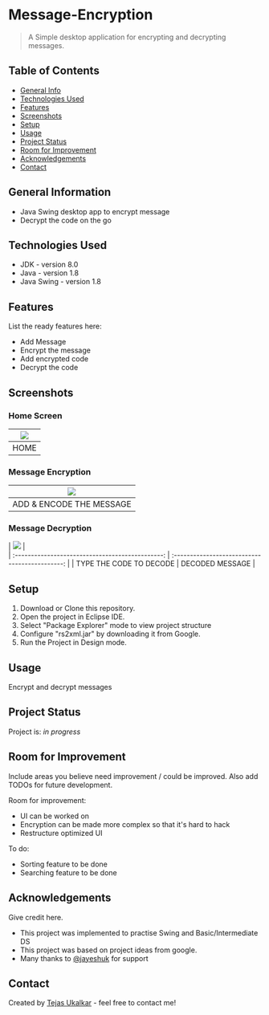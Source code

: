 # Message-Encryption
> A Simple desktop application for encrypting and decrypting messages.


## Table of Contents
* [General Info](#general-information)
* [Technologies Used](#technologies-used)
* [Features](#features)
* [Screenshots](#screenshots)
* [Setup](#setup)
* [Usage](#usage)
* [Project Status](#project-status)
* [Room for Improvement](#room-for-improvement)
* [Acknowledgements](#acknowledgements)
* [Contact](#contact)
<!-- * [License](#license) -->


## General Information
- Java Swing desktop app to encrypt message
- Decrypt the code on the go
<!-- You don't have to answer all the questions - just the ones relevant to your project. -->


## Technologies Used
- JDK - version 8.0
- Java - version 1.8
- Java Swing - version 1.8


## Features
List the ready features here:
- Add Message
- Encrypt the message
- Add encrypted code
- Decrypt the code


## Screenshots
### Home Screen



| <img src="https://user-images.githubusercontent.com/70365178/172050592-740b9450-68d6-4d6d-a603-983681fcee36.png"> | 
| :----------------------------------------------: |
| HOME |




### Message Encryption
| <img src="https://user-images.githubusercontent.com/70365178/172050653-f683a3c2-0ac0-4b74-8d8e-f0f89ab9283d.png"> | 
| :----------------------------------------------: |
| ADD & ENCODE THE MESSAGE |




### Message Decryption
| <img src="https://user-images.githubusercontent.com/70365178/172050718-5a42a702-fad7-4270-8c68-8c8e9311547b.png"> |  
| :----------------------------------------------: | :--------------------------------------------: |
| TYPE THE CODE TO DECODE | DECODED MESSAGE |<!-- If you have screenshots you'd like to share, include them here. -->


## Setup
1. Download or Clone this repository.
2. Open the project in Eclipse IDE.
3. Select "Package Explorer" mode to view project structure
4. Configure "rs2xml.jar" by downloading it from Google.
5. Run the Project in Design mode.


## Usage
Encrypt and decrypt messages


## Project Status
Project is: _in progress_ 


## Room for Improvement
Include areas you believe need improvement / could be improved. Also add TODOs for future development.

Room for improvement:
- UI can be worked on
- Encryption can be made more complex so that it's hard to hack
- Restructure optimized UI

To do:
- Sorting feature to be done
- Searching feature to be done


## Acknowledgements
Give credit here.
- This project was implemented to practise Swing and Basic/Intermediate DS
- This project was based on project ideas from google.
- Many thanks to  [@jayeshuk](https://www.github.com/jayeshuk) for support


## Contact
Created by [Tejas Ukalkar](mailto:utu8811@gmail.com) - feel free to contact me!


<!-- Optional -->
<!-- ## License -->
<!-- This project is open source and available under the [... License](). -->

<!-- You don't have to include all sections - just the one's relevant to your project -->
